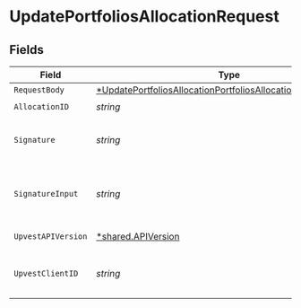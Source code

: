 # UpdatePortfoliosAllocationRequest


## Fields

| Field                                                                                                                                                  | Type                                                                                                                                                   | Required                                                                                                                                               | Description                                                                                                                                            | Example                                                                                                                                                |
| ------------------------------------------------------------------------------------------------------------------------------------------------------ | ------------------------------------------------------------------------------------------------------------------------------------------------------ | ------------------------------------------------------------------------------------------------------------------------------------------------------ | ------------------------------------------------------------------------------------------------------------------------------------------------------ | ------------------------------------------------------------------------------------------------------------------------------------------------------ |
| `RequestBody`                                                                                                                                          | [*UpdatePortfoliosAllocationPortfoliosAllocationUpdateRequest](../../models/operations/updateportfoliosallocationportfoliosallocationupdaterequest.md) | :heavy_minus_sign:                                                                                                                                     | N/A                                                                                                                                                    |                                                                                                                                                        |
| `AllocationID`                                                                                                                                         | *string*                                                                                                                                               | :heavy_check_mark:                                                                                                                                     | N/A                                                                                                                                                    |                                                                                                                                                        |
| `Signature`                                                                                                                                            | *string*                                                                                                                                               | :heavy_check_mark:                                                                                                                                     | https://tools.ietf.org/id/draft-ietf-httpbis-message-signatures-01.html#name-the-signature-http-header                                                 |                                                                                                                                                        |
| `SignatureInput`                                                                                                                                       | *string*                                                                                                                                               | :heavy_check_mark:                                                                                                                                     | https://tools.ietf.org/id/draft-ietf-httpbis-message-signatures-01.html#name-the-signature-input-http-he                                               |                                                                                                                                                        |
| `UpvestAPIVersion`                                                                                                                                     | [*shared.APIVersion](../../models/shared/apiversion.md)                                                                                                | :heavy_minus_sign:                                                                                                                                     | Upvest API version (Note: Do not include quotation marks)                                                                                              | 1                                                                                                                                                      |
| `UpvestClientID`                                                                                                                                       | *string*                                                                                                                                               | :heavy_check_mark:                                                                                                                                     | Tenant Client ID                                                                                                                                       | ebabcf4d-61c3-4942-875c-e265a7c2d062                                                                                                                   |